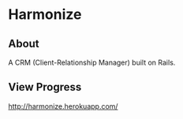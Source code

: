 # Harmonize

## About

A CRM (Client-Relationship Manager) built on Rails.

## View Progress

http://harmonize.herokuapp.com/
